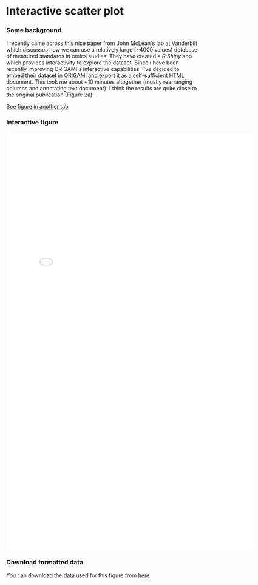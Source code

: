 # Interactive scatter plot

### Some background
I recently came across this nice paper from John McLean's lab at Vanderbilt which discusses how we can use a relatively large (~4000 values) database of measured standards in omics studies. They have created a *R Shiny* app which provides interactivity to explore the dataset. Since I have been recently improving ORIGAMI's interactive capabilities, I've decided to embed their dataset in ORIGAMI and export it as a self-sufficient HTML document. This took me about ~10 minutes altogether (mostly rearranging columns and annotating text document). I think the results are quite close to the original publication (Figure 2a). 

[See figure in another tab](html-files/widgets-ccs-compendium.html)

### Interactive figure

<iframe 
    width="650" 
    frameborder="0" 
    height="1100"
    src="html-files/widgets-ccs-compendium.html" 
    style="background: #FFFFFF;"
></iframe><br />

### Download formatted data
You can download the data used for this figure from [here](https://lukasz-migas.com/assets/post-22-12-2018-ccs-compendium/ccs_compendium.txt.zip)